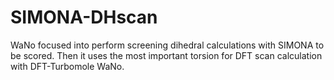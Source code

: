 # SIMONA-DHscan
WaNo focused into perform screening dihedral calculations with SIMONA to be scored. Then it uses the most important torsion for DFT scan calculation with DFT-Turbomole WaNo.
